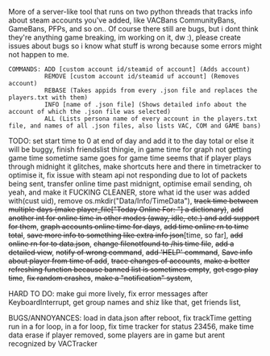 More of a server-like tool that runs on two python threads that tracks info about steam accounts you've added, like VACBans CommunityBans, GameBans, PFPs, and so on.. Of course there still are bugs, but i dont think they're anything game breaking, im working on it, dw :), please create issues about bugs so i know what stuff is wrong because some errors might not happen to me.

```
COMMANDS: ADD [custom account id/steamid of account] (Adds account)
          REMOVE [custom account id/steamid uf account] (Removes account)
          REBASE (Takes appids from every .json file and replaces the players.txt with them)
          INFO [name of .json file] (Shows detailed info about the account of which the .json file was selected)
          ALL (Lists persona name of every account in the players.txt file, and names of all .json files, also lists VAC, COM and GAME bans)
```

TODO: set start time to 0 at end of day and add it to the day total or else it will be buggy, finish friendslist thingie, in game time for graph not getting game time sometime same goes for game time seems that if player plays through midnight it glitches, make shortcuts here and there in timetracker to optimise it, fix issue with steam api not responding due to lot of packets being sent, transfer online time past midnignt, optimise email sending, oh yeah, and make it FUCKING CLEANER, store what id the user was added with(cust uid), remove os.mkdir("Data/Info/TimeData"), ~~track time between multiple days (make player_file["Today Online For: "] a dictionary)~~, ~~add another int for online time in other modes (away, idle, etc.) and add support for them~~, ~~graph accounts online time for days~~, ~~add time online rn to time total~~, ~~save more info to something like extra info json~~[time, so far], ~~add online rn for to data.json~~, ~~change filenotfound to /his time file~~, ~~add a detailed view~~, ~~notify of wrong command~~, ~~add 'HELP' command~~, ~~Save info about player from time of add~~, ~~trace changes of accounts~~, ~~make a better refreshing function because banned list is sometimes empty~~, ~~get csgo play time~~, ~~fix random crashes~~, ~~make a "notification" system~~,

HARD TO DO: make gui more lively, fix error messages after KeyboardInterrupt, get group names and shiz like that, get friends list,

BUGS/ANNOYANCES: load in data.json after reboot, fix trackTime getting run in a for loop, in a for loop, fix time tracker for status 23456, make time data erase if player removed, some players are in game but arent recognized by VACTracker

